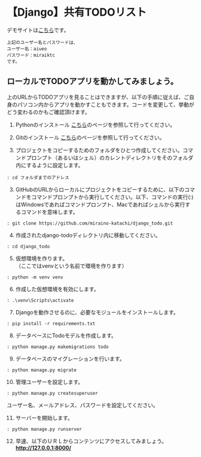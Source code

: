 # 【Django】共有TODOリスト

デモサイトは<a href="https://1110tk.pythonanywhere.com/" target="_blank">こちら</a>です。

```
上記のユーザー名とパスワードは、
ユーザー名：aiueo
パスワード：miraiktc
です。
```

## ローカルでTODOアプリを動かしてみましょう。  

上のURLからTODOアプリを見ることはできますが、以下の手順に従えば、ご自身のパソコン内からアプリを動かすこともできます。コードを変更して、挙動がどう変わるのかもご確認頂けます。  
  
1. Pythonのインストール
<a href="https://tutorial.djangogirls.org/ja/python_installation/" target="_blank">こちら</a>のページを参照して行ってください。

2. Gitのインストール
<a href="https://tutorial.djangogirls.org/ja/installation/#git" target="_blank">こちら</a>のページを参照して行ってください。

3. プロジェクトをコピーするためのフォルダをひとつ作成してください。コマンドプロンプト（あるいはシェル）のカレントディレクトリをそのフォルダ内にするように設定します。
```
: cd フォルダまでのアドレス
```

3. GitHubのURLからローカルにプロジェクトをコピーするために、以下のコマンドをコマンドプロンプトから実行してください。以下、コマンドの実行(:)はWindowsであればコマンドプロンプト、Macであればシェルから実行するコマンドを意味します。  
```
: git clone https://github.com/miraino-katachi/django_todo.git
```

4. 作成されたdjango-todoディレクトリ内に移動してください。  
```
: cd django_todo
```

5. 仮想環境を作ります。  
（ここではvenvという名前で環境を作ります）  
```
: python -m venv venv
```

6. 作成した仮想環境を有効にします。  
```
: .\venv\Scripts\activate
```

7. Djangoを動作させるのに、必要なモジュールをインストールします。  
```
: pip install -r requirements.txt
```

8. データベースにTodoモデルを作成します。  
```
: python manage.py makemigrations todo
```

9. データベースのマイグレーションを行います。  
```
: python manage.py migrate
```

10. 管理ユーザーを設定します。  
```
: python manage.py createsuperuser  
```
ユーザー名、メールアドレス、パスワードを設定してください。

11. サーバーを開始します。  
```
: python manage.py runserver
```

12. 早速、以下のＵＲＬからコンテンツにアクセスしてみましょう。  
  **http://127.0.0.1:8000/**
